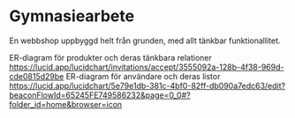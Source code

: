 # Gymnasiearbete
En webbshop uppbyggd helt från grunden, med allt tänkbar funktionallitet.

ER-diagram för produkter och deras tänkbara relationer
https://lucid.app/lucidchart/invitations/accept/3555092a-128b-4f38-969d-cde0815d29be
ER-diagram för användare och deras listor
https://lucid.app/lucidchart/5e79e1db-381c-4bf0-82ff-db090a7edc63/edit?beaconFlowId=65245FE749586232&page=0_0#?folder_id=home&browser=icon
